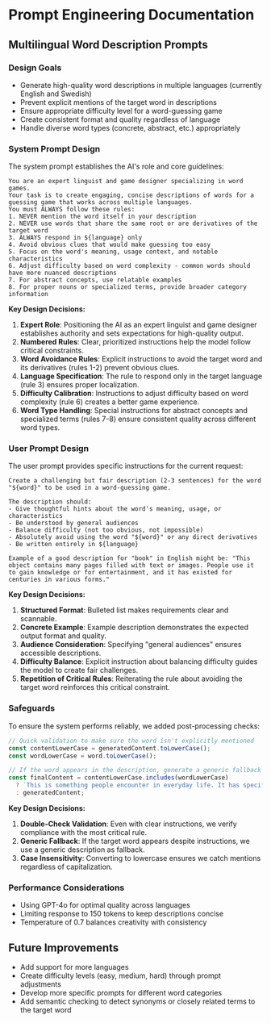 # Prompt Engineering Documentation

## Multilingual Word Description Prompts

### Design Goals
- Generate high-quality word descriptions in multiple languages (currently English and Swedish)
- Prevent explicit mentions of the target word in descriptions
- Ensure appropriate difficulty level for a word-guessing game
- Create consistent format and quality regardless of language
- Handle diverse word types (concrete, abstract, etc.) appropriately

### System Prompt Design
The system prompt establishes the AI's role and core guidelines:

```
You are an expert linguist and game designer specializing in word games. 
Your task is to create engaging, concise descriptions of words for a guessing game that works across multiple languages.
You must ALWAYS follow these rules:
1. NEVER mention the word itself in your description
2. NEVER use words that share the same root or are derivatives of the target word
3. ALWAYS respond in ${language} only
4. Avoid obvious clues that would make guessing too easy
5. Focus on the word's meaning, usage context, and notable characteristics
6. Adjust difficulty based on word complexity - common words should have more nuanced descriptions
7. For abstract concepts, use relatable examples
8. For proper nouns or specialized terms, provide broader category information
```

**Key Design Decisions:**
1. **Expert Role**: Positioning the AI as an expert linguist and game designer establishes authority and sets expectations for high-quality output.
2. **Numbered Rules**: Clear, prioritized instructions help the model follow critical constraints.
3. **Word Avoidance Rules**: Explicit instructions to avoid the target word and its derivatives (rules 1-2) prevent obvious clues.
4. **Language Specification**: The rule to respond only in the target language (rule 3) ensures proper localization.
5. **Difficulty Calibration**: Instructions to adjust difficulty based on word complexity (rule 6) creates a better game experience.
6. **Word Type Handling**: Special instructions for abstract concepts and specialized terms (rules 7-8) ensure consistent quality across different word types.

### User Prompt Design
The user prompt provides specific instructions for the current request:

```
Create a challenging but fair description (2-3 sentences) for the word "${word}" to be used in a word-guessing game.

The description should:
- Give thoughtful hints about the word's meaning, usage, or characteristics
- Be understood by general audiences
- Balance difficulty (not too obvious, not impossible)
- Absolutely avoid using the word "${word}" or any direct derivatives
- Be written entirely in ${language}

Example of a good description for "book" in English might be: "This object contains many pages filled with text or images. People use it to gain knowledge or for entertainment, and it has existed for centuries in various forms."
```

**Key Design Decisions:**
1. **Structured Format**: Bulleted list makes requirements clear and scannable.
2. **Concrete Example**: Example description demonstrates the expected output format and quality.
3. **Audience Consideration**: Specifying "general audiences" ensures accessible descriptions.
4. **Difficulty Balance**: Explicit instruction about balancing difficulty guides the model to create fair challenges.
5. **Repetition of Critical Rules**: Reiterating the rule about avoiding the target word reinforces this critical constraint.

### Safeguards
To ensure the system performs reliably, we added post-processing checks:

```javascript
// Quick validation to make sure the word isn't explicitly mentioned
const contentLowerCase = generatedContent.toLowerCase();
const wordLowerCase = word.toLowerCase();

// If the word appears in the description, generate a generic fallback
const finalContent = contentLowerCase.includes(wordLowerCase) 
  ? `This is something people encounter in everyday life. It has specific uses and characteristics that make it recognizable.`
  : generatedContent;
```

**Key Design Decisions:**
1. **Double-Check Validation**: Even with clear instructions, we verify compliance with the most critical rule.
2. **Generic Fallback**: If the target word appears despite instructions, we use a generic description as fallback.
3. **Case Insensitivity**: Converting to lowercase ensures we catch mentions regardless of capitalization.

### Performance Considerations
- Using GPT-4o for optimal quality across languages
- Limiting response to 150 tokens to keep descriptions concise
- Temperature of 0.7 balances creativity with consistency

## Future Improvements
- Add support for more languages
- Create difficulty levels (easy, medium, hard) through prompt adjustments
- Develop more specific prompts for different word categories
- Add semantic checking to detect synonyms or closely related terms to the target word 